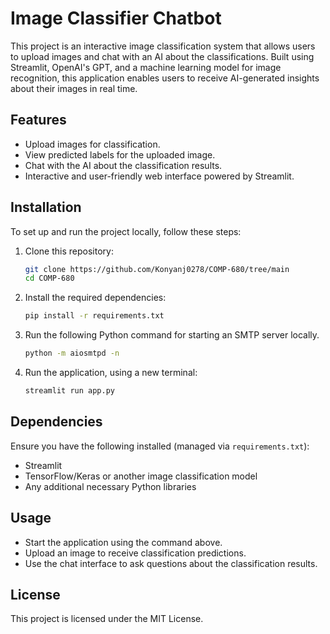 # Image Classifier Chatbot

This project is an interactive image classification system that allows users to upload images and chat with an AI about the classifications. Built using Streamlit, OpenAI's GPT, and a machine learning model for image recognition, this application enables users to receive AI-generated insights about their images in real time.

## Features
- Upload images for classification.
- View predicted labels for the uploaded image.
- Chat with the AI about the classification results.
- Interactive and user-friendly web interface powered by Streamlit.

## Installation

To set up and run the project locally, follow these steps:

1. Clone this repository:
   ```sh
   git clone https://github.com/Konyanj0278/COMP-680/tree/main
   cd COMP-680
   ```

2. Install the required dependencies:
   ```sh
   pip install -r requirements.txt
   ```
3. Run the following Python command for starting an SMTP server locally.
   ```sh
   python -m aiosmtpd -n
   ```
4. Run the application, using a new terminal:
   ```sh
   streamlit run app.py
   ```

## Dependencies
Ensure you have the following installed (managed via `requirements.txt`):
- Streamlit
- TensorFlow/Keras or another image classification model
- Any additional necessary Python libraries

## Usage
- Start the application using the command above.
- Upload an image to receive classification predictions.
- Use the chat interface to ask questions about the classification results.

## License
This project is licensed under the MIT License.

